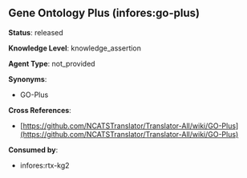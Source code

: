 [//]: # (DO NOT MANUALLY EDIT THIS FILE. IT IS GENERATED FROM A TEMPLATE.)

## Gene Ontology Plus (infores:go-plus)

**Status**: released
  
**Knowledge Level**: knowledge_assertion
  
**Agent Type**: not_provided

**Synonyms**:

- GO-Plus

**Cross References**:

- [https://github.com/NCATSTranslator/Translator-All/wiki/GO-Plus](https://github.com/NCATSTranslator/Translator-All/wiki/GO-Plus)


**Consumed by**:

- infores:rtx-kg2
